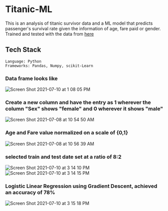 # Titanic-ML

This is an analysis of titanic survivor data and a ML model that predicts passenger's survival rate given the information of age, fare paid or gender.
Trained and tested with the data from [here](https://www.kaggle.com/c/titanic/data)

## Tech Stack
```
Language: Python
Frameworks: Pandas, Numpy, scikit-Learn
```
### Data frame looks like 
![Screen Shot 2021-07-10 at 1 08 05 PM](https://user-images.githubusercontent.com/66694451/125171020-f5734300-e17f-11eb-8065-ccf9ca10acf8.png)

### Create a new column and have the entry as 1 wherever the column "Sex" shows "female" and 0 wherever it shows "male"
![Screen Shot 2021-07-08 at 10 54 50 AM](https://user-images.githubusercontent.com/66694451/124943962-f0c15a00-dfda-11eb-92f2-a5b2356bbd39.png)

### Age and Fare value normalized on a scale of {0,1}
![Screen Shot 2021-07-08 at 10 56 39 AM](https://user-images.githubusercontent.com/66694451/124944342-3bdb6d00-dfdb-11eb-8612-c6fdf3afcc83.png)

### selected train and test date set at a ratio of 8:2
![Screen Shot 2021-07-10 at 3 14 10 PM](https://user-images.githubusercontent.com/66694451/125174182-8272c800-e191-11eb-85e0-9f4c475be2df.png)
![Screen Shot 2021-07-10 at 3 14 15 PM](https://user-images.githubusercontent.com/66694451/125174183-843c8b80-e191-11eb-8711-33992f4d8ad3.png)

### Logistic Linear Regression using Gradient Descent, achieved an accuracy of 78%
![Screen Shot 2021-07-10 at 3 15 18 PM](https://user-images.githubusercontent.com/66694451/125174213-b221d000-e191-11eb-8dad-8b022c77fa94.png)


